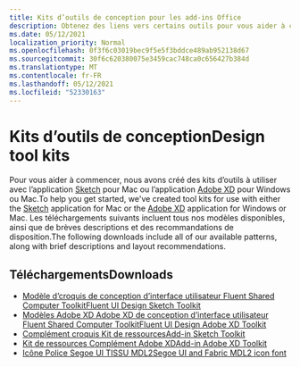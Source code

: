 ```yaml
---
title: Kits d’outils de conception pour les add-ins Office
description: Obtenez des liens vers certains outils pour vous aider à concevoir l’interface utilisateur d’un add-in Office.
ms.date: 05/12/2021
localization_priority: Normal
ms.openlocfilehash: 0f3f6c03019bec9f5e5f3bddce489ab952138d67
ms.sourcegitcommit: 30f6c620380075e3459cac748ca0c656427b384d
ms.translationtype: MT
ms.contentlocale: fr-FR
ms.lasthandoff: 05/12/2021
ms.locfileid: "52330163"
---
```

# <a name="design-tool-kits"></a><span data-ttu-id="de4b1-103">Kits d’outils de conception</span><span class="sxs-lookup"><span data-stu-id="de4b1-103">Design tool kits</span></span>

<span data-ttu-id="de4b1-104">Pour vous aider à commencer, nous avons créé des kits d’outils à utiliser avec l’application [Sketch](https://www.sketch.com/) pour Mac ou l’application [Adobe XD](https://www.adobe.com/products/xd/features.html) pour Windows ou Mac.</span><span class="sxs-lookup"><span data-stu-id="de4b1-104">To help you get started, we've created tool kits for use with either the [Sketch](https://www.sketch.com/) application for Mac or the [Adobe XD](https://www.adobe.com/products/xd/features.html) application for Windows or Mac.</span></span> <span data-ttu-id="de4b1-105">Les téléchargements suivants incluent tous nos modèles disponibles, ainsi que de brèves descriptions et des recommandations de disposition.</span><span class="sxs-lookup"><span data-stu-id="de4b1-105">The following downloads include all of our available patterns, along with brief descriptions and layout recommendations.</span></span>

## <a name="downloads"></a><span data-ttu-id="de4b1-106">Téléchargements</span><span class="sxs-lookup"><span data-stu-id="de4b1-106">Downloads</span></span>

* [<span data-ttu-id="de4b1-107">Modèle d’croquis de conception d’interface utilisateur Fluent Shared Computer Toolkit</span><span class="sxs-lookup"><span data-stu-id="de4b1-107">Fluent UI Design Sketch Toolkit</span></span>](https://aka.ms/fabric-sketch-toolkit)
* [<span data-ttu-id="de4b1-108">Modèles Adobe XD Adobe XD de conception d’interface utilisateur Fluent Shared Computer Toolkit</span><span class="sxs-lookup"><span data-stu-id="de4b1-108">Fluent UI Design Adobe XD Toolkit</span></span>](https://aka.ms/fabric-toolkit)
* [<span data-ttu-id="de4b1-109">Complément croquis Kit de ressources</span><span class="sxs-lookup"><span data-stu-id="de4b1-109">Add-in Sketch Toolkit</span></span>](https://aka.ms/addins_sketch_toolkit)
* [<span data-ttu-id="de4b1-110">Kit de ressources Complément Adobe XD</span><span class="sxs-lookup"><span data-stu-id="de4b1-110">Add-in Adobe XD Toolkit</span></span>](https://aka.ms/addins_toolkit)
* [<span data-ttu-id="de4b1-111">Icône Police Segoe UI TISSU MDL2</span><span class="sxs-lookup"><span data-stu-id="de4b1-111">Segoe UI and Fabric MDL2 icon font</span></span>](https://static2.sharepointonline.com/files/fabric/fabric-website/files/segoeui_fabricmdl2_icon_fonts.zip)
